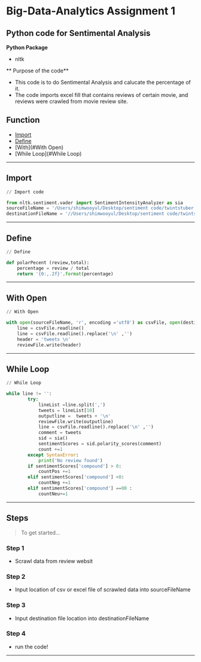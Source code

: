# Big-Data-Analytics Assignment 1 
## Python code for Sentimental Analysis


**Python Package**
- nltk

** Purpose of the code**
- This code is to do Sentimental Analysis and calucate the percentage of it. 
- The code imports excel fill that contains reviews of certain movie, and reviews were crawled from movie review site. 

## Function 

- [Import](#Import)
- [Define](#Define)
- [With](#With Open)
- [While Loop](#While Loop)


---

## Import

```python
// Import code

from nltk.sentiment.vader import SentimentIntensityAnalyzer as sia
sourceFileName = '/Users/shimwooyul/Desktop/sentiment code/twintstuber.csv'
destinationFileName = '//Users/shimwooyul/Desktop/sentiment code/twintstuber2.csv'
```

---

## Define

```python
// Define

def polarPecent (review,total):
    percentage = review / total
    return '{0:,.2f}'.format(percentage)
```

---

## With Open

```python
// With Open

with open(sourceFileName, 'r', encoding ='utf8') as csvFile, open(destinationFileName, 'w', encoding = 'utf8') as reviewFile:
    line = csvFile.readline()
    line = csvFile.readline().replace('\n' ,'') 
    header = 'tweets \n'
    reviewFile.write(header)
```

---


## While Loop

```python
// While Loop

while line != '':
        try:
            lineList =line.split(',')
            tweets = lineList[10]
            outputline =  tweets + '\n'
            reviewFile.write(outputline)
            line = csvFile.readline().replace('\n' ,'')
            comment = tweets
            sid = sia()
            sentimentScores = sid.polarity_scores(comment)
            count +=1
        except SyntaxError: 
            print('No review found')
        if sentimentScores['compound'] > 0:
            countPos +=1
        elif sentimentScores['compound'] <0:
            countNeg +=1
        elif sentimentScores['compound'] ==00 :
            countNeu+=1
```

---


## Steps

> To get started...

### Step 1

- Scrawl data from review websit

### Step 2

- Input location of csv or excel file of scrawled data into sourceFileName

### Step 3

- Input destination file location into destinationFileName 

### Step 4

- run the code!
---
